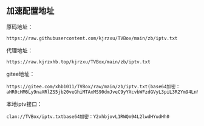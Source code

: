 ## 加速配置地址

原码地址：
```
https://raw.githubusercontent.com/kjrzxu/TVBox/main/zb/iptv.txt
```
代理地址：
```
https://raw.kjrzxhb.top/kjrzxu/TVBox/main/zb/iptv.txt
```
gitee地址：
```
https://gitee.com/xhb1011/TVBox/raw/main/zb/iptv.txt(base64加密：aHR0cHM6Ly9naXRlZS5jb20veGhiMTAxMS90dmJveC9yYXcvbWFzdGVyL3piL3R2Ym94LnR4dA==)
```
本地iptv接口：
```
clan://TVBox/iptv.txtbase64加密：Y2xhbjovL1RWQm94L2lwdHYudHh0

```
